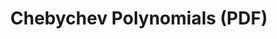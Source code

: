 ---
tags: [math]
title: Chebychev Polynomials (PDF)
datePublished: 2016-12-08
url: /notes/chebychev-polynomials_dec16.pdf
summary:  "The <b>Chebyshev polynomials</b> appear frequently in numerical analysis and are incredibly useful for
analyzing and accelerating the convergence of iterative methods. One might even say that Chebyshev
polynomials are the best polynomials, a fact which can be made precise in a variety of different ways. In
these notes, we define Chebyshev polynomials and their basic properties, before discussing their utility in
minimax approximation theory, which was the subject of a previous set of notes."
---